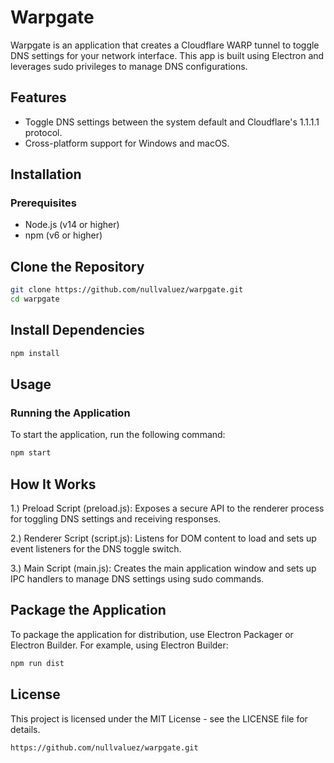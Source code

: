 # Warpgate

Warpgate is an application that creates a Cloudflare WARP tunnel to toggle DNS settings for your network interface. This app is built using Electron and leverages sudo privileges to manage DNS configurations.

## Features

- Toggle DNS settings between the system default and Cloudflare's 1.1.1.1 protocol.
- Cross-platform support for Windows and macOS.

## Installation

### Prerequisites

- Node.js (v14 or higher)
- npm (v6 or higher)

## Clone the Repository

```bash
git clone https://github.com/nullvaluez/warpgate.git
cd warpgate
```
## Install Dependencies
```bash
npm install
```
## Usage
### Running the Application
To start the application, run the following command:
```bash
npm start
```
## How It Works
1.) Preload Script (preload.js):
Exposes a secure API to the renderer process for toggling DNS settings and receiving responses.

2.) Renderer Script (script.js):
Listens for DOM content to load and sets up event listeners for the DNS toggle switch.

3.) Main Script (main.js):
Creates the main application window and sets up IPC handlers to manage DNS settings using sudo commands.

## Package the Application
To package the application for distribution, use Electron Packager or Electron Builder. For example, using Electron Builder:
```bash
npm run dist
```

## License
This project is licensed under the MIT License - see the LICENSE file for details.
```arduino
https://github.com/nullvaluez/warpgate.git
```

